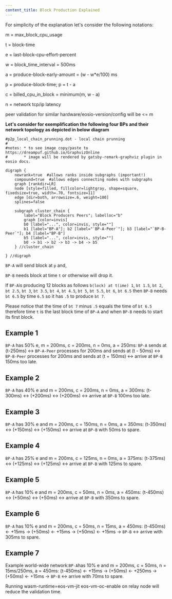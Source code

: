 ```yaml
---
content_title: Block Production Explained
---
```


For simplicity of the explanation let's consider the following notations:

m = max_block_cpu_usage

t = block-time

e = last-block-cpu-effort-percent

w = block_time_interval = 500ms

a = produce-block-early-amount = (w - w*e/100) ms

p = produce-block-time; p = t - a

c = billed_cpu_in_block = minimum(m, w - a)

n = network tcp/ip latency

peer validation for similar hardware/eosio-version/config will be <= m

**Let's consider for exemplification the following four BPs and their network topology as depicted in below diagram**


```dot-svg
#p2p_local_chain_prunning.dot - local chain prunning
#
#notes: * to see image copy/paste to https://dreampuf.github.io/GraphvizOnline
#       * image will be rendered by gatsby-remark-graphviz plugin in eosio docs.

digraph {
    newrank=true  #allows ranks inside subgraphs (important!)
    compound=true  #allows edges connecting nodes with subgraphs
    graph [rankdir=LR]
    node [style=filled, fillcolor=lightgray, shape=square, fixedsize=true, width=.70, fontsize=11]
    edge [dir=both, arrowsize=.6, weight=100]
    splines=false

    subgraph cluster_chain {
        label="Block Producers Peers"; labelloc="b"
        graph [color=invis]
        b0 [label="...", color=invis, style=""]
        b1 [label="BP-A"]; b2 [label="`BP-A-Peer`"]; b3 [label="`BP-B-Peer`"]; b4 [label="BP-B"]
        b5 [label="...", color=invis, style=""]
        b0 -> b1 -> b2 -> b3 -> b4 -> b5
    } //cluster_chain

} //digraph
```

`BP-A` will send block at `p` and,

`BP-B` needs block at time `t` or otherwise will drop it.

If `BP-A`is producing 12 blocks as follows `b(lock) at t(ime) 1`, `bt 1.5`, `bt 2`, `bt 2.5`, `bt 3`, `bt 3.5`, `bt 4`, `bt 4.5`, `bt 5`, `bt 5.5`, `bt 6`, `bt 6.5` then `BP-B` needs `bt 6.5` by time `6.5` so it has `.5` to produce `bt 7`.

Please notice that the time of `bt 7` minus `.5` equals the time of `bt 6.5` therefore time `t` is the last block time of `BP-A` and when `BP-B` needs to start its first block.

## Example 1
`BP-A` has 50% e, m = 200ms, c = 200ms, n = 0ms, a = 250ms:
`BP-A` sends at (t-250ms) <-> `BP-A-Peer` processes for 200ms and sends at (t - 50ms) <-> `BP-B-Peer` processes for 200ms and sends at (t + 150ms) <-> arrive at `BP-B` 150ms too late.

## Example 2
`BP-A` has 40% e and m = 200ms, c = 200ms, n = 0ms, a = 300ms:
(t-300ms) <-> (+200ms) <-> (+200ms) <-> arrive at `BP-B` 100ms too late.

## Example 3
`BP-A` has 30% e and m = 200ms, c = 150ms, n = 0ms, a = 350ms:
(t-350ms) <-> (+150ms) <-> (+150ms) <-> arrive at `BP-B` with 50ms to spare.

## Example 4
`BP-A` has 25% e and m = 200ms, c = 125ms, n = 0ms, a = 375ms:
(t-375ms) <-> (+125ms) <-> (+125ms) <-> arrive at `BP-B` with 125ms to spare.

## Example 5
`BP-A` has 10% e and m = 200ms, c = 50ms, n = 0ms, a = 450ms:
(t-450ms) <-> (+50ms) <-> (+50ms) <-> arrive at `BP-B` with 350ms to spare.

## Example 6
`BP-A` has 10% e and m = 200ms, c = 50ms, n = 15ms, a = 450ms:
(t-450ms) <- +15ms -> (+50ms) <- +15ms -> (+50ms) <- +15ms -> `BP-B` <-> arrive with 305ms to spare.

## Example 7
Example world-wide network:`BP-A`has 10% e and m = 200ms, c = 50ms, n = 15ms/250ms, a = 450ms:
(t-450ms) <- +15ms -> (+50ms) <- +250ms -> (+50ms) <- +15ms -> `BP-B` <-> arrive with 70ms to spare.

Running wasm-runtime=eos-vm-jit eos-vm-oc-enable on relay node will reduce the validation time.

